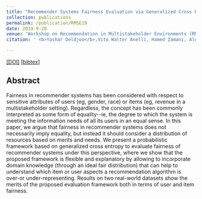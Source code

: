 ```yaml
---
title: "Recommender Systems Fairness Evaluation via Generalized Cross Entropy"
collection: publications
permalink: /publication/RMSE19
date: 2019-9-20
venue: 'Workshop on Recommendation in Multistakeholder Environments (RMSE) at 13th ACM Conference on Recommender Systems'
citation: ' <b>Yashar Deldjoo</b>,Vito Walter Anelli, Hamed Zamani, Alejandro Bellogin, Tommaso Di Noia <i>In Proceedings of the 2019 ACM RecSys Workshop on Recommendation in Multistakeholder Environments, 2019 </i><b>(RMSE@RecSys'19)</b>.'

---
```



[[DOI]](http://ceur-ws.org/Vol-2440/short3.pdf) [[bibtex]](https://github.com/yasdel/yasdel.github.io/tree/master/_publications/RecSys18_1.bib)


## Abstract

Fairness in recommender systems has been considered with respect to sensitive attributes of users (eg, gender, race) or items (eg, revenue in a multistakeholder setting). Regardless, the concept has been commonly interpreted as some form of equality--ie, the degree to which the system is meeting the information needs of all its users in an equal sense. In this paper, we argue that fairness in recommender systems does not necessarily imply equality, but instead it should consider a distribution of resources based on merits and needs.
We present a probabilistic framework based on generalized cross entropy to evaluate fairness of recommender systems under this perspective, where we show that the proposed framework is flexible and explanatory by allowing to incorporate domain knowledge (through an ideal fair distribution) that can help to understand which item or user aspects a recommendation algorithm is over-or under-representing. Results on two real-world datasets show the merits of the proposed evaluation framework both in terms of user and item fairness.
